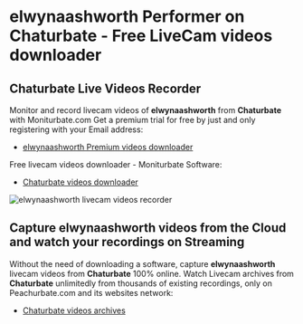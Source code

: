 # elwynaashworth Performer on Chaturbate - Free LiveCam videos downloader

## Chaturbate Live Videos Recorder

Monitor and record livecam videos of **elwynaashworth** from **Chaturbate** with Moniturbate.com
Get a premium trial for free by just and only registering with your Email address:
* [elwynaashworth Premium videos downloader](https://moniturbate.com/request-demo-licence-key.html)

Free livecam videos downloader - Moniturbate Software:
* [Chaturbate videos downloader](https://moniturbate.com/moniturbate-download-software.html)

![elwynaashworth livecam videos recorder](https://peachurnet.com/templates/moniturbate-software.png)


## Capture elwynaashworth videos from the Cloud and watch your recordings on Streaming

Without the need of downloading a software, capture **elwynaashworth** livecam videos from **Chaturbate** 100% online.
Watch Livecam archives from **Chaturbate** unlimitedly from thousands of existing recordings, only on Peachurbate.com and its websites network:
* [Chaturbate videos archives](https://peachurnet.com/)